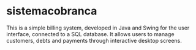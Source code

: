 # sistemacobranca
This is a simple billing system, developed in Java and Swing for the user interface, connected to a SQL database. It allows users to manage customers, debts and payments through interactive desktop screens.
